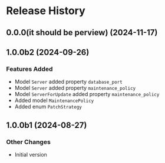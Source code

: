 # Release History

## 0.0.0(it should be perview) (2024-11-17)



## 1.0.0b2 (2024-09-26)

### Features Added

  - Model `Server` added property `database_port`
  - Model `Server` added property `maintenance_policy`
  - Model `ServerForUpdate` added property `maintenance_policy`
  - Added model `MaintenancePolicy`
  - Added enum `PatchStrategy`

## 1.0.0b1 (2024-08-27)

### Other Changes

  - Initial version
